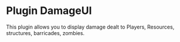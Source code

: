 # Plugin DamageUI

This plugin allows you to display damage dealt to Players, Resources, structures, barricades, zombies.
